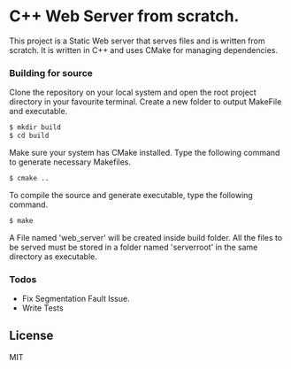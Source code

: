 # C++ Web Server from scratch.

This project is a Static Web server that serves files and is written from scratch. It is written in C++ and uses CMake for managing dependencies.
### Building for source
Clone the repository on your local system and open the root project directory in your favourite terminal.
Create a new folder to output MakeFile and executable.
```sh
$ mkdir build
$ cd build
```
Make sure your system has CMake installed. Type the following command to generate necessary Makefiles.
```sh
$ cmake ..
```
To compile the source and generate executable, type the following command.
```sh
$ make
```
A File named 'web_server' will be created inside build folder. All the files to be served must be stored in a folder named 'serverroot' in the same directory as executable.

### Todos

 - Fix Segmentation Fault Issue.
 - Write Tests
  
License
----

MIT
